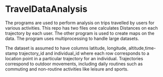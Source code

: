 # TravelDataAnalysis
The programs are used to perform analysis on trips travelled by users for various activities. This repo has two files one calculates Distances on each trajectory by each user. The  other program is used to create maps on the data. The program uses multiprocessing to handle large datasets.

The dataset is assumed to have columns latitude, longitude, altitude,time-stamp trajectory_id and individual_id where each row corresponds to a location point in a particular trajectory for an individual. Trajectories correspond to outdoor movements, including daily routines such as commuting and non-routine activities like leisure and sports.
